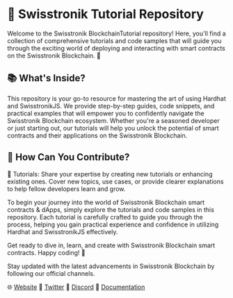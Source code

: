 # 📁 Swisstronik Tutorial Repository

Welcome to the Swisstronik BlockchainTutorial repository! Here, you'll find a collection of comprehensive tutorials and code samples that will guide you through the exciting world of deploying and interacting with smart contracts on the Swisstronik Blockchain. 🚀

## 📚 What's Inside?

This repository is your go-to resource for mastering the art of using Hardhat and SwisstronikJS. We provide step-by-step guides, code snippets, and practical examples that will empower you to confidently navigate the Swisstronik Blockchain ecosystem. Whether you're a seasoned developer or just starting out, our tutorials will help you unlock the potential of smart contracts and their applications on the Swisstronik Blockchain.

## 🔧 How Can You Contribute?

📝 Tutorials: Share your expertise by creating new tutorials or enhancing existing ones. Cover new topics, use cases, or provide clearer explanations to help fellow developers learn and grow.

To begin your journey into the world of Swisstronik Blockchain smart contracts & dApps, simply explore the tutorials and code samples in this repository. Each tutorial is carefully crafted to guide you through the process, helping you gain practical experience and confidence in utilizing Hardhat and SwisstronikJS effectively.

Get ready to dive in, learn, and create with Swisstronik Blockchain smart contracts. Happy coding! 🎉

Stay updated with the latest advancements in Swisstronik Blockchain by following our official channels.

🌐 [Website]()
📢 [Twitter]()
💬 [Discord]()
📖 [Documentation]()
